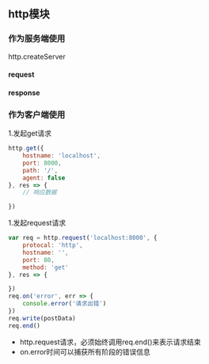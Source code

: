 ## http模块

### 作为服务端使用
http.createServer

#### request

#### response



### 作为客户端使用
1.发起get请求
```js
http.get({
    hostname: 'localhost',
    port: 8000,
    path: '/',
    agent: false
}, res => {
    // 响应数据

})
```
1.发起request请求
```js
var req = http.request('localhost:8000', {
    protocal: 'http',
    hostname: '',
    port: 80,
    method: 'get'
}, res => {

})
req.on('error', err => {
    console.error('请求出错')
})
req.write(postData)
req.end()
```
- http.request请求，必须始终调用req.end()来表示请求结束
- on.error时间可以捕获所有阶段的错误信息